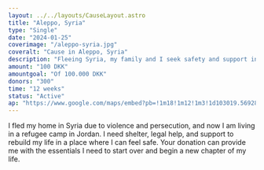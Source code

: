 ```yaml
---
layout: ../../layouts/CauseLayout.astro
title: "Aleppo, Syria"
type: "Single"
date: "2024-01-25"
coverimage: "/aleppo-syria.jpg"
coveralt: "Cause in Aleppo, Syria"
description: "Fleeing Syria, my family and I seek safety and support in a refugee camp in Jordan."
amount: "100 DKK"
amountgoal: "Of 100.000 DKK"
donors: "300"
time: "12 weeks"
status: "Active"
ap: "https://www.google.com/maps/embed?pb=!1m18!1m12!1m3!1d103019.5692817396!2d37.06618431334219!3d36.206406408296615!2m3!1f0!2f0!3f0!3m2!1i1024!2i768!4f13.1!3m3!1m2!1s0x152ff813b98135af%3A0x967e5e5fc542c32a!2sAleppo%2C%20Syrien!5e0!3m2!1sda!2sdk!4v1733999795455!5m2!1sda!2sdk"
---
```


I fled my home in Syria due to violence and persecution, and now I am living in a refugee camp in Jordan. I need shelter, legal help, and support to rebuild my life in a place where I can feel safe. Your donation can provide me with the essentials I need to start over and begin a new chapter of my life.